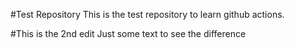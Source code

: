 #Test Repository
This is the test repository to learn github actions.

#This is the 2nd edit
Just some text to see the difference